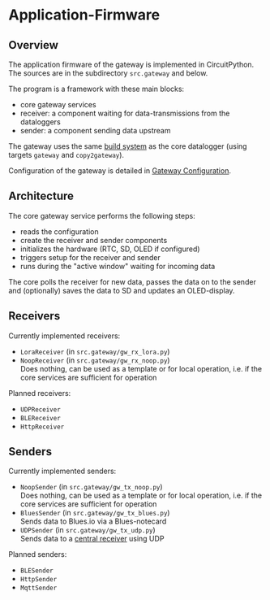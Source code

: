 Application-Firmware
====================


Overview
--------

The application firmware of the gateway is implemented in CircuitPython.
The sources are in the subdirectory `src.gateway` and below.

The program is a framework with these main blocks:

  - core gateway services
  - receiver: a component waiting for data-transmissions from the dataloggers
  - sender: a component sending data upstream

The gateway uses the same [build system](./deployment.md) as the core
datalogger (using targets `gateway` and `copy2gateway`).

Configuration of the gateway is detailed in [Gateway
Configuration](./gatway_config.md).


Architecture
------------

The core gateway service performs the following steps:

  - reads the configuration
  - create the receiver and sender components
  - initializes the hardware (RTC, SD, OLED if configured)
  - triggers setup for the receiver and sender
  - runs during the "active window" waiting for incoming data

The core polls the receiver for new data, passes the data on to the
sender and (optionally) saves the data to SD and updates an OLED-display.


Receivers
---------

Currently implemented receivers:

  - `LoraReceiver` (in `src.gateway/gw_rx_lora.py`)
  - `NoopReceiver` (in `src.gateway/gw_rx_noop.py`)  
    Does nothing, can be used as a template or for local operation, i.e.
    if the core services are sufficient for operation

Planned receivers:

  - `UDPReceiver`
  - `BLEReceiver`
  - `HttpReceiver`


Senders
-------

Currently implemented senders:

  - `NoopSender` (in `src.gateway/gw_tx_noop.py`)  
    Does nothing, can be used as a template or for local operation, i.e.
    if the core services are sufficient for operation
  - `BluesSender` (in `src.gateway/gw_tx_blues.py`)  
    Sends data to Blues.io via a Blues-notecard
  - `UDPSender` (in `src.gateway/gw_tx_udp.py`)  
    Sends data to a [central receiver](../src.receiver_service/Readme.md)
    using UDP

Planned senders:

  - `BLESender`
  - `HttpSender`
  - `MqttSender`


